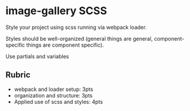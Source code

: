 # image-gallery SCSS

Style your project using scss running via webpack loader.

Styles should be well-organized (general things are general, component-specific things are component specific).

Use partials and variables

## Rubric

* webpack and loader setup: 3pts
* organization and structure: 3pts
* Applied use of scss and styles: 4pts
